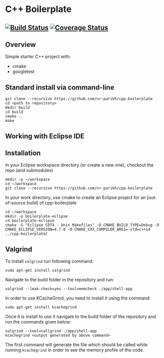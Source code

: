 # C++ Boilerplate
[![Build Status](https://travis-ci.org/nr-parikh/valgrind-cpp-boilerplate.svg?branch=master)](https://travis-ci.org/nr-parikh/valgrind-cpp-boilerplate)
[![Coverage Status](https://coveralls.io/repos/github/nr-parikh/valgrind-cpp-boilerplate/badge.svg?branch=master)](https://coveralls.io/github/nr-parikh/valgrind-cpp-boilerplate?branch=master)
---

## Overview

Simple starter C++ project with:

- cmake
- googletest

## Standard install via command-line
```
git clone --recursive https://github.com/nr-parikh/cpp-boilerplate
cd <path to repository>
mkdir build
cd build
cmake ..
make
```

## Working with Eclipse IDE ##

## Installation

In your Eclipse workspace directory (or create a new one), checkout the repo (and submodules)
```
mkdir -p ~/workspace
cd ~/workspace
git clone --recursive https://github.com/nr-parikh/cpp-boilerplate
```

In your work directory, use cmake to create an Eclipse project for an [out-of-source build] of cpp-boilerplate

```
cd ~/workspace
mkdir -p boilerplate-eclipse
cd boilerplate-eclipse
cmake -G "Eclipse CDT4 - Unix Makefiles" -D CMAKE_BUILD_TYPE=Debug -D CMAKE_ECLIPSE_VERSION=4.7.0 -D CMAKE_CXX_COMPILER_ARG1=-std=c++14 ../cpp-boilerplate/
```

## Valgrind 

To install `valgrind` run following command:
```
sudo apt-get install valgrind
```

Navigate to the build folder in the repository and run:
```
valgrind --leak-check=yes --tool=memcheck ./app/shell-app
```

In order to use KCacheGrind, you need to install it using the command:
```
sudo apt-get install kcachegrind
```

Once it is install to use it navigate to the build folder of the repository and run the commands given below:
```
valgrind --tool=callgrind ./app/shell-app
kcachegrind <output generated by above command>
```

The first command will generate the file which should be called while running `kcachegrind` in order to see the memory profile of the code. 
